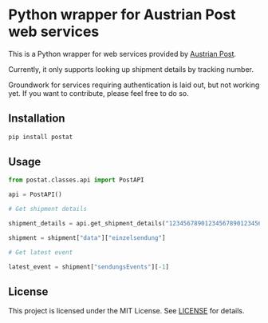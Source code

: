 # Python wrapper for Austrian Post web services

This is a Python wrapper for web services provided by [Austrian Post](https://www.post.at/).

Currently, it only supports looking up shipment details by tracking number.

Groundwork for services requiring authentication is laid out, but not working
yet. If you want to contribute, please feel free to do so.

## Installation

```bash
pip install postat
```

## Usage

```python
from postat.classes.api import PostAPI

api = PostAPI()

# Get shipment details

shipment_details = api.get_shipment_details("123456789012345678901234567890")

shipment = shipment["data"]["einzelsendung"]

# Get latest event

latest_event = shipment["sendungsEvents"][-1]
```

## License

This project is licensed under the MIT License. See [LICENSE](LICENSE) for details.